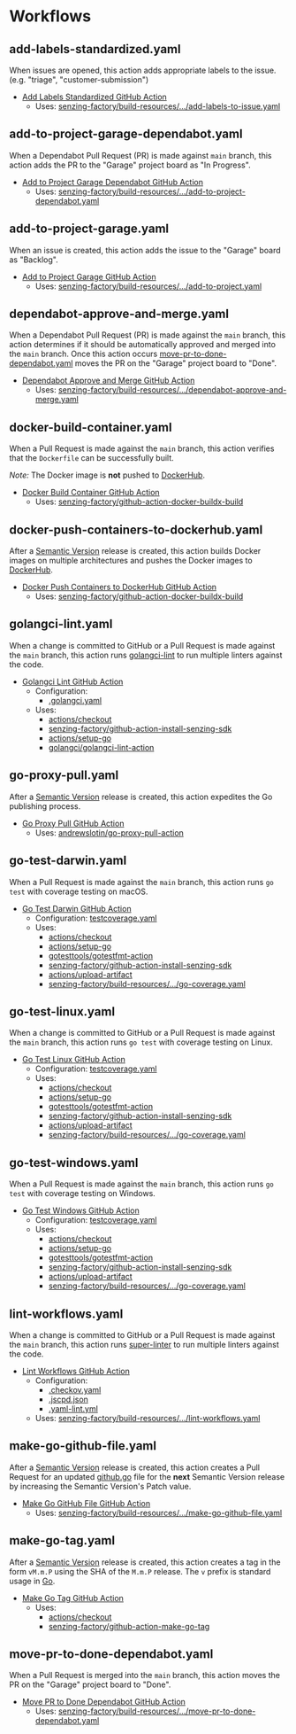 # Workflows

## add-labels-standardized.yaml

When issues are opened,
this action adds appropriate labels to the issue.
(e.g. "triage", "customer-submission")

- [Add Labels Standardized GitHub Action]
  - Uses: [senzing-factory/build-resources/.../add-labels-to-issue.yaml]

## add-to-project-garage-dependabot.yaml

When a Dependabot Pull Request (PR) is made against `main` branch,
this action adds the PR to the "Garage" project board as "In Progress".

- [Add to Project Garage Dependabot GitHub Action]
  - Uses: [senzing-factory/build-resources/.../add-to-project-dependabot.yaml]

## add-to-project-garage.yaml

When an issue is created,
this action adds the issue to the "Garage" board as "Backlog".

- [Add to Project Garage GitHub Action]
  - Uses: [senzing-factory/build-resources/.../add-to-project.yaml]

## dependabot-approve-and-merge.yaml

When a Dependabot Pull Request (PR) is made against the `main` branch,
this action determines if it should be automatically approved and merged into the `main` branch.
Once this action occurs [move-pr-to-done-dependabot.yaml] moves the PR on the "Garage" project board to "Done".

- [Dependabot Approve and Merge GitHub Action]
  - Uses: [senzing-factory/build-resources/.../dependabot-approve-and-merge.yaml]

## docker-build-container.yaml

When a Pull Request is made against the `main` branch,
this action verifies that the `Dockerfile` can be successfully built.

_Note:_ The Docker image is **not** pushed to [DockerHub].

- [Docker Build Container GitHub Action]
  - Uses: [senzing-factory/github-action-docker-buildx-build]

## docker-push-containers-to-dockerhub.yaml

After a [Semantic Version] release is created,
this action builds Docker images on multiple architectures and pushes the Docker images to [DockerHub].

- [Docker Push Containers to DockerHub GitHub Action]
  - Uses: [senzing-factory/github-action-docker-buildx-build]

## golangci-lint.yaml

When a change is committed to GitHub or a Pull Request is made against the `main` branch,
this action runs [golangci-lint] to run multiple linters against the code.

- [Golangci Lint GitHub Action]
  - Configuration:
    - [.golangci.yaml]
  - Uses:
    - [actions/checkout]
    - [senzing-factory/github-action-install-senzing-sdk]
    - [actions/setup-go]
    - [golangci/golangci-lint-action]

## go-proxy-pull.yaml

After a [Semantic Version] release is created,
this action expedites the Go publishing process.

- [Go Proxy Pull GitHub Action]
  - Uses: [andrewslotin/go-proxy-pull-action]

## go-test-darwin.yaml

When a Pull Request is made against the `main` branch,
this action runs `go test` with coverage testing on macOS.

- [Go Test Darwin GitHub Action]
  - Configuration: [testcoverage.yaml]
  - Uses:
    - [actions/checkout]
    - [actions/setup-go]
    - [gotesttools/gotestfmt-action]
    - [senzing-factory/github-action-install-senzing-sdk]
    - [actions/upload-artifact]
    - [senzing-factory/build-resources/.../go-coverage.yaml]

## go-test-linux.yaml

When a change is committed to GitHub or a Pull Request is made against the `main` branch,
this action runs `go test` with coverage testing on Linux.

- [Go Test Linux GitHub Action]
  - Configuration: [testcoverage.yaml]
  - Uses:
    - [actions/checkout]
    - [actions/setup-go]
    - [gotesttools/gotestfmt-action]
    - [senzing-factory/github-action-install-senzing-sdk]
    - [actions/upload-artifact]
    - [senzing-factory/build-resources/.../go-coverage.yaml]

## go-test-windows.yaml

When a Pull Request is made against the `main` branch,
this action runs `go test` with coverage testing on Windows.

- [Go Test Windows GitHub Action]
  - Configuration: [testcoverage.yaml]
  - Uses:
    - [actions/checkout]
    - [actions/setup-go]
    - [gotesttools/gotestfmt-action]
    - [senzing-factory/github-action-install-senzing-sdk]
    - [actions/upload-artifact]
    - [senzing-factory/build-resources/.../go-coverage.yaml]

## lint-workflows.yaml

When a change is committed to GitHub or a Pull Request is made against the `main` branch,
this action runs [super-linter] to run multiple linters against the code.

- [Lint Workflows GitHub Action]
  - Configuration:
    - [.checkov.yaml]
    - [.jscpd.json]
    - [.yaml-lint.yml]
  - Uses: [senzing-factory/build-resources/.../lint-workflows.yaml]

## make-go-github-file.yaml

After a [Semantic Version] release is created,
this action creates a Pull Request for an updated [github.go] file
for the **next** Semantic Version release by increasing the Semantic Version's Patch value.

- [Make Go GitHub File GitHub Action]
  - Uses: [senzing-factory/build-resources/.../make-go-github-file.yaml]

## make-go-tag.yaml

After a [Semantic Version] release is created,
this action creates a tag in the form `vM.m.P` using the SHA of the `M.m.P` release.
The `v` prefix is standard usage in [Go].

- [Make Go Tag GitHub Action]
  - Uses:
    - [actions/checkout]
    - [senzing-factory/github-action-make-go-tag]

## move-pr-to-done-dependabot.yaml

When a Pull Request is merged into the `main` branch,
this action moves the PR on the "Garage" project board to "Done".

- [Move PR to Done Dependabot GitHub Action]
  - Uses: [senzing-factory/build-resources/.../move-pr-to-done-dependabot.yaml]

[.checkov.yaml]: ../linters/README.md#checkovyaml
[.golangci.yaml]: ../linters/README.md#golangciyaml
[.jscpd.json]: ../linters/README.md#jscpdjson
[.yaml-lint.yml]: ../linters/README.md#yaml-lintyml
[actions/checkout]: https://github.com/actions/checkout
[actions/setup-go]: https://github.com/actions/setup-go
[actions/upload-artifact]: https://github.com/actions/upload-artifact
[Add Labels Standardized GitHub Action]: add-labels-standardized.yaml
[Add to Project Garage Dependabot GitHub Action]: add-to-project-garage-dependabot.yaml
[Add to Project Garage GitHub Action]: add-to-project-garage.yaml
[andrewslotin/go-proxy-pull-action]: https://github.com/andrewslotin/go-proxy-pull-action
[Dependabot Approve and Merge GitHub Action]: dependabot-approve-and-merge.yaml
[Docker Build Container GitHub Action]: docker-build-container.yaml
[Docker Push Containers to DockerHub GitHub Action]: docker-push-containers-to-dockerhub.yaml
[DockerHub]: https://hub.docker.com/
[github.go]: ../../cmd/github.go
[Go Proxy Pull GitHub Action]: go-proxy-pull.yaml
[Go Test Darwin GitHub Action]: go-test-darwin.yaml
[Go Test Linux GitHub Action]: go-test-linux.yaml
[Go Test Windows GitHub Action]: go-test-windows.yaml
[Go]: https://go.dev/
[Golangci Lint GitHub Action]: golangci-lint.yaml
[golangci-lint]: https://github.com/golangci/golangci-lint
[golangci/golangci-lint-action]: https://github.com/golangci/golangci-lint-action
[gotesttools/gotestfmt-action]: https://github.com/gotesttools/gotestfmt-action
[Lint Workflows GitHub Action]: lint-workflows.yaml
[Make Go GitHub File GitHub Action]: make-go-github-file.yaml
[Make Go Tag GitHub Action]: make-go-tag.yaml
[Move PR to Done Dependabot GitHub Action]: move-pr-to-done-dependabot.yaml
[move-pr-to-done-dependabot.yaml]: move-pr-to-done-dependabotyaml
[Semantic Version]: https://semver.org/
[senzing-factory/build-resources/.../add-labels-to-issue.yaml]: https://github.com/senzing-factory/build-resources/blob/main/.github/workflows/add-labels-to-issue.yaml
[senzing-factory/build-resources/.../add-to-project-dependabot.yaml]: https://github.com/senzing-factory/build-resources/blob/main/.github/workflows/add-to-project-dependabot.yaml
[senzing-factory/build-resources/.../add-to-project.yaml]: https://github.com/senzing-factory/build-resources/blob/main/.github/workflows/add-to-project.yaml
[senzing-factory/build-resources/.../dependabot-approve-and-merge.yaml]: https://github.com/senzing-factory/build-resources/blob/main/.github/workflows/dependabot-approve-and-merge.yaml
[senzing-factory/build-resources/.../go-coverage.yaml]: https://github.com/senzing-factory/build-resources/blob/main/.github/workflows/go-coverage.yaml
[senzing-factory/build-resources/.../lint-workflows.yaml]: https://github.com/senzing-factory/build-resources/blob/main/.github/workflows/lint-workflows.yaml
[senzing-factory/build-resources/.../make-go-github-file.yaml]: https://github.com/senzing-factory/build-resources/blob/main/.github/workflows/make-go-github-file.yaml
[senzing-factory/build-resources/.../move-pr-to-done-dependabot.yaml]: https://github.com/senzing-factory/build-resources/blob/main/.github/workflows/move-pr-to-done-dependabot.yaml
[senzing-factory/github-action-docker-buildx-build]: https://github.com/senzing-factory/github-action-docker-buildx-build
[senzing-factory/github-action-install-senzing-sdk]: https://github.com/senzing-factory/github-action-install-senzing-sdk
[senzing-factory/github-action-make-go-tag]: https://github.com/senzing-factory/github-action-make-go-tag
[super-linter]: https://github.com/super-linter/super-linter
[testcoverage.yaml]: ../coverage/README.md#testcoverageyaml

